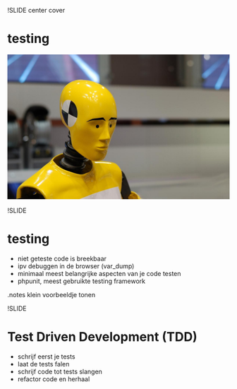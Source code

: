 !SLIDE center cover
# testing
![background](../img/background-testing.jpg)

!SLIDE
# testing
* niet geteste code is breekbaar
* ipv debuggen in de browser (var_dump)
* minimaal meest belangrijke aspecten van je code testen
* phpunit, meest gebruikte testing framework

.notes klein voorbeeldje tonen

!SLIDE
# Test Driven Development (TDD)
* schrijf eerst je tests
* laat de tests falen
* schrijf code tot tests slangen
* refactor code en herhaal
